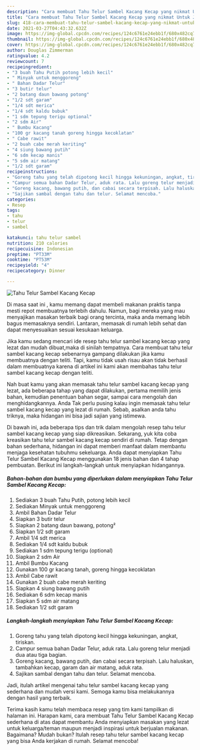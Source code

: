 ```yaml
---
description: "Cara membuat Tahu Telur Sambel Kacang Kecap yang nikmat Untuk Jualan"
title: "Cara membuat Tahu Telur Sambel Kacang Kecap yang nikmat Untuk Jualan"
slug: 418-cara-membuat-tahu-telur-sambel-kacang-kecap-yang-nikmat-untuk-jualan
date: 2021-03-27T04:43:32.632Z
image: https://img-global.cpcdn.com/recipes/124c6761e24ebb1f/680x482cq70/tahu-telur-sambel-kacang-kecap-foto-resep-utama.jpg
thumbnail: https://img-global.cpcdn.com/recipes/124c6761e24ebb1f/680x482cq70/tahu-telur-sambel-kacang-kecap-foto-resep-utama.jpg
cover: https://img-global.cpcdn.com/recipes/124c6761e24ebb1f/680x482cq70/tahu-telur-sambel-kacang-kecap-foto-resep-utama.jpg
author: Douglas Zimmerman
ratingvalue: 4.2
reviewcount: 7
recipeingredient:
- "3 buah Tahu Putih potong lebih kecil"
- " Minyak untuk menggoreng"
- " Bahan Dadar Telur"
- "3 butir telur"
- "2 batang daun bawang potong"
- "1/2 sdt garam"
- "1/4 sdt merica"
- "1/4 sdt kaldu bubuk"
- "1 sdm tepung terigu optional"
- "2 sdm Air"
- " Bumbu Kacang"
- "100 gr kacang tanah goreng hingga kecoklatan"
- " Cabe rawit"
- "2 buah cabe merah keriting"
- "4 siung bawang putih"
- "6 sdm kecap manis"
- "5 sdm air matang"
- "1/2 sdt garam"
recipeinstructions:
- "Goreng tahu yang telah dipotong kecil hingga kekuningan, angkat, tiriskan."
- "Campur semua bahan Dadar Telur, aduk rata. Lalu goreng telur menjadi dua atau tiga bagian."
- "Goreng kacang, bawang putih, dan cabai secara terpisah. Lalu haluskan, tambahkan kecap, garam dan air matang, aduk rata."
- "Sajikan sambal dengan tahu dan telur. Selamat mencoba."
categories:
- Resep
tags:
- tahu
- telur
- sambel

katakunci: tahu telur sambel 
nutrition: 210 calories
recipecuisine: Indonesian
preptime: "PT33M"
cooktime: "PT53M"
recipeyield: "4"
recipecategory: Dinner

---
```



![Tahu Telur Sambel Kacang Kecap](https://img-global.cpcdn.com/recipes/124c6761e24ebb1f/680x482cq70/tahu-telur-sambel-kacang-kecap-foto-resep-utama.jpg)

Di masa  saat ini , kamu memang dapat membeli makanan praktis tanpa mesti repot membuatnya terlebih dahulu. Namun, bagi mereka yang mau menyajikan masakan terbaik bagi orang tercinta, maka anda memang lebih bagus memasaknya sendiri. Lantaran, memasak di rumah lebih sehat dan dapat menyesuaikan sesuai kesukaan keluarga.

Jika kamu sedang mencari ide resep tahu telur sambel kacang kecap yang lezat dan mudah dibuat,maka di sinilah tempatnya. Cara membuat tahu telur sambel kacang kecap  sebenarnya gampang dilakukan jika kamu membuatnya dengan teliti. Tapi, kamu tidak usah risau akan tidak berhasil dalam membuatnya 
karena di artikel ini kami akan membahas tahu telur sambel kacang kecap dengan teliti.  



Nah buat kamu yang akan memasak tahu telur sambel kacang kecap yang lezat, ada beberapa tahap yang dapat dilakukan, pertama memilih jenis bahan, kemudian penentuan bahan segar, sampai cara mengolah dan menghidangkannya. Anda Tak perlu pusing kalau ingin memasak tahu telur sambel kacang kecap yang lezat di rumah. Sebab, asalkan anda  tahu triknya, maka hidangan ini bisa jadi sajian yang istimewa.

Di bawah ini, ada beberapa tips dan trik dalam mengolah resep tahu telur sambel kacang kecap yang siap dikreasikan. Sekarang, yuk kita coba kreasikan tahu telur sambel kacang kecap sendiri di rumah. Tetap dengan bahan sederhana, hidangan ini dapat memberi manfaat dalam membantu menjaga kesehatan tubuhmu sekeluarga. Anda dapat menyiapkan Tahu Telur Sambel Kacang Kecap menggunakan 18 jenis bahan dan 4 tahap pembuatan. Berikut ini langkah-langkah untuk menyiapkan hidangannya.

<!--inarticleads1-->

##### Bahan-bahan dan bumbu yang diperlukan dalam menyiapkan Tahu Telur Sambel Kacang Kecap:

1. Sediakan 3 buah Tahu Putih, potong lebih kecil
1. Sediakan  Minyak untuk menggoreng
1. Ambil  Bahan Dadar Telur
1. Siapkan 3 butir telur
1. Siapkan 2 batang daun bawang, potong²
1. Siapkan 1/2 sdt garam
1. Ambil 1/4 sdt merica
1. Sediakan 1/4 sdt kaldu bubuk
1. Sediakan 1 sdm tepung terigu (optional)
1. Siapkan 2 sdm Air
1. Ambil  Bumbu Kacang
1. Gunakan 100 gr kacang tanah, goreng hingga kecoklatan
1. Ambil  Cabe rawit
1. Gunakan 2 buah cabe merah keriting
1. Siapkan 4 siung bawang putih
1. Sediakan 6 sdm kecap manis
1. Siapkan 5 sdm air matang
1. Sediakan 1/2 sdt garam




<!--inarticleads2-->

##### Langkah-langkah menyiapkan Tahu Telur Sambel Kacang Kecap:

1. Goreng tahu yang telah dipotong kecil hingga kekuningan, angkat, tiriskan.
1. Campur semua bahan Dadar Telur, aduk rata. Lalu goreng telur menjadi dua atau tiga bagian.
1. Goreng kacang, bawang putih, dan cabai secara terpisah. Lalu haluskan, tambahkan kecap, garam dan air matang, aduk rata.
1. Sajikan sambal dengan tahu dan telur. Selamat mencoba.




Jadi, itulah artikel mengenai  tahu telur sambel kacang kecap  yang sederhana dan mudah versi kami. Semoga kamu bisa melakukannya dengan hasil yang terbaik. 

Terima kasih kamu telah membaca resep yang tim kami tampilkan di halaman ini. Harapan kami, cara membuat  Tahu Telur Sambel Kacang Kecap sederhana di atas dapat membantu Anda menyiapkan masakan yang lezat untuk keluarga/teman maupun menjadi inspirasi untuk berjualan makanan. Bagaimana? Mudah bukan? Itulah resep tahu telur sambel kacang kecap yang bisa Anda kerjakan di rumah. Selamat mencoba!

